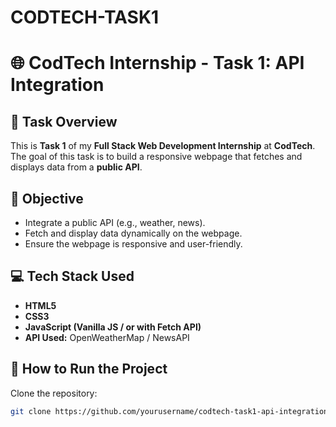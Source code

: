 # CODTECH-TASK1
# 🌐 CodTech Internship - Task 1: API Integration

## 📌 Task Overview

This is **Task 1** of my **Full Stack Web Development Internship** at **CodTech**. The goal of this task is to build a responsive webpage that fetches and displays data from a **public API**.

## 🎯 Objective

- Integrate a public API (e.g., weather, news).
- Fetch and display data dynamically on the webpage.
- Ensure the webpage is responsive and user-friendly.

## 💻 Tech Stack Used

- **HTML5**
- **CSS3**
- **JavaScript (Vanilla JS / or with Fetch API)**
- **API Used:** OpenWeatherMap / NewsAPI



## 🚀 How to Run the Project

 Clone the repository:
   ```bash
   git clone https://github.com/yourusername/codtech-task1-api-integration.git
